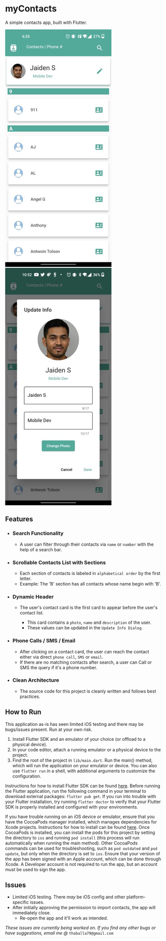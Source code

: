# myContacts

A simple contacts app, built with Flutter.

![myContacts Homepage](https://github.com/BrianJr03/myContacts/blob/master/myContacts_homepage_tiny.jpg)
![myContacts Homepage](https://github.com/BrianJr03/myContacts/blob/master/updateInfoDialog_tiny.jpg)

## Features

- ### Search Functionality
  - A user can filter through their contacts via `name` or `number` with the help of a search bar.
  
- ### Scrollable Contacts List with Sections
  - Each section of contacts is labeled in `alphabetical order` by the first letter.
  - Example: The 'B' section has all contacts whose name begin with 'B'.
  
- ### Dynamic Header
  - The user's contact card is the first card to appear before the user's contact list.
  
    - This card contains a `photo`, `name` and `description` of the user. 
    - These values can be updated in the `Update Info Dialog`.
    
- ### Phone Calls / SMS / Email
  - After clicking on a contact card, the user can reach the contact either via direct `phone call`, `SMS` or `email`.
  - If there are no matching contacts after search, a user can Call or SMS the query if it's a phone number.
  
- ### Clean Architecture
  - The source code for this project is cleanly written and follows best practices.

## How to Run
This application as-is has seen limited iOS testing and there may be bugs/issues present. Run at your own risk.
1. Install Flutter SDK and an emulator of your choice (or offload to a physical device).
2. In your code editor, attach a running emulator or a physical device to the project.
3. Find the root of the project in `lib/main.dart`. Run the main() method, which will run the application on your emulator or device. You can also use `flutter run` in a shell, with additional arguments to customize the configuration.

Instructions for how to install Flutter SDK can be found [here](https://docs.flutter.dev/get-started/install). Before running the Flutter application, run the following command in your terminal to download external packages: `flutter pub get`. If you run into trouble with your Flutter installation, try running `flutter doctor` to verify that your Flutter SDK is properly installed and configured with your environments.

If you have trouble running on an iOS device or emulator, ensure that you have the CocoaPods manager installed, which manages dependencies for Xcode projects. Instructions for how to install can be found [here](https://guides.cocoapods.org/using/getting-started.html). Once CocoaPods is installed, you can install the pods for this project by setting the directory to `ios` and running `pod install` (this process will run automatically when running the main method). Other CocoaPods commands can be used for troubleshooting, such as `pod outdated` and `pod update`, but only when the directory is set to `ios`. Ensure that your version of the app has been signed with an Apple account, which can be done through Xcode. A Developer account is not required to run the app, but an account must be used to sign the app.

## Issues
 - Limited iOS testing. There *may* be iOS config and other platform-specific issues.
 - After initially approving the permission to import contacts, the app will immediately close. 
   - Re-open the app and it'll work as intended.

*These issues are currently being worked on. If you find any other bugs or have suggestions, email me @* `thaballa79@gmail.com`

